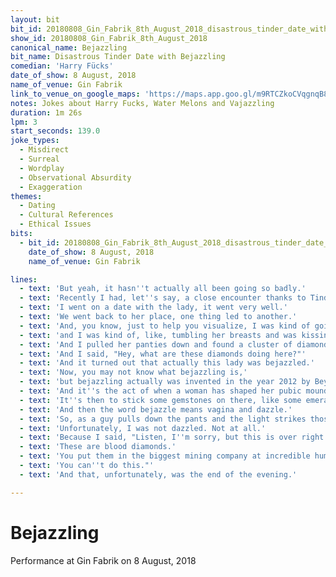 ```yaml
---
layout: bit
bit_id: 20180808_Gin_Fabrik_8th_August_2018_disastrous_tinder_date_with_bejazzling
show_id: 20180808_Gin_Fabrik_8th_August_2018
canonical_name: Bejazzling
bit_name: Disastrous Tinder Date with Bejazzling
comedian: 'Harry Fücks'
date_of_show: 8 August, 2018
name_of_venue: Gin Fabrik
link_to_venue_on_google_maps: 'https://maps.app.goo.gl/m9RTCZkoCVqgnqB88'
notes: Jokes about Harry Fucks, Water Melons and Vajazzling
duration: 1m 26s
lpm: 3
start_seconds: 139.0
joke_types:
  - Misdirect
  - Surreal
  - Wordplay
  - Observational Absurdity
  - Exaggeration
themes:
  - Dating
  - Cultural References
  - Ethical Issues
bits:
  - bit_id: 20180808_Gin_Fabrik_8th_August_2018_disastrous_tinder_date_with_bejazzling
    date_of_show: 8 August, 2018
    name_of_venue: Gin Fabrik

lines:
  - text: 'But yeah, it hasn''t actually all been going so badly.'
  - text: 'Recently I had, let''s say, a close encounter thanks to Tinder.'
  - text: 'I went on a date with the lady, it went very well.'
  - text: 'We went back to her place, one thing led to another.'
  - text: 'And, you know, just to help you visualize, I was kind of going down,'
  - text: 'and I was kind of, like, tumbling her breasts and was kissing her stomach.'
  - text: 'And I pulled her panties down and found a cluster of diamonds.'
  - text: 'And I said, "Hey, what are these diamonds doing here?"'
  - text: 'And it turned out that actually this lady was bejazzled.'
  - text: 'Now, you may not know what bejazzling is,'
  - text: 'but bejazzling actually was invented in the year 2012 by Beyonce.'
  - text: 'And it''s the act of when a woman has shaped her pubic mound to look like a ten-year-old.'
  - text: 'It''s then to stick some gemstones on there, like some emeralds, some rubies, some diamonds.'
  - text: 'And then the word bejazzle means vagina and dazzle.'
  - text: 'So, as a guy pulls down the pants and the light strikes those gemstones, you are dazzled.'
  - text: 'Unfortunately, I was not dazzled. Not at all.'
  - text: 'Because I said, "Listen, I''m sorry, but this is over right now.'
  - text: 'These are blood diamonds.'
  - text: 'You put them in the biggest mining company at incredible human suffering and cost.'
  - text: 'You can''t do this."'
  - text: 'And that, unfortunately, was the end of the evening.'

---
```


# Bejazzling

Performance at Gin Fabrik on 8 August, 2018
